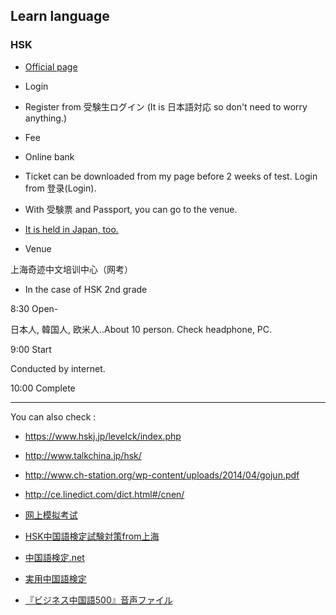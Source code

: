 ## Learn language

### HSK

- [Official page](http://www.chinesetest.cn/index.do)

- Login

- Register from 受験生ログイン (It is 日本語対応 so don't need to worry anything.)

- Fee

- Online bank

- Ticket can be downloaded from my page before 2 weeks of test. Login from 登录(Login).

- With 受験票 and Passport, you can go to the venue.

- [It is held in Japan, too. ](http://www.hskj.jp/index.html)


- Venue

上海奇迹中文培训中心（网考）

- In the case of HSK 2nd grade

8:30 Open-

日本人, 韓国人, 欧米人..About 10 person. Check headphone, PC.

9:00 Start

Conducted by internet.

10:00 Complete

---

You can also check :

- https://www.hskj.jp/levelck/index.php

- http://www.talkchina.jp/hsk/

- http://www.ch-station.org/wp-content/uploads/2014/04/gojun.pdf

- http://ce.linedict.com/dict.html#/cnen/

- [网上模拟考试](http://mnks.chinesebridge.com.cn/Mnks/Simulate/Default.aspx)

- [HSK中国語検定試験対策from上海](http://www.hsk-bct.org/)

- [中国語検定.net](http://www.xn--fiqs8si0dgvroq3b.net/)

- [実用中国語検定](https://www.chuken.org/hsk/index.php)

- [『ビジネス中国語500』音声ファイル](http://www.longmandarin.com/down_jp.asp)
